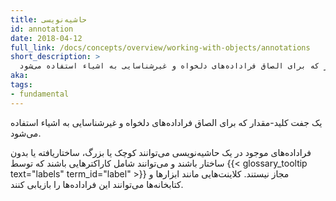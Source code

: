 ```yaml
---
title: حاشیه‌نویسی
id: annotation
date: 2018-04-12
full_link: /docs/concepts/overview/working-with-objects/annotations
short_description: >
  یک جفت کلید-مقدار که برای الصاق فراداده‌های دلخواه و غیرشناسایی به اشیاء استفاده می‌شود.
aka: 
tags:
- fundamental
---
```

 یک جفت کلید-مقدار که برای الصاق فراداده‌های دلخواه و غیرشناسایی به اشیاء استفاده می‌شود.

<!--more--> 

فراداده‌های موجود در یک حاشیه‌نویسی می‌توانند کوچک یا بزرگ، ساختاریافته یا بدون ساختار باشند و می‌توانند شامل کاراکترهایی باشند که توسط {{< glossary_tooltip text="labels" term_id="label" >}} مجاز نیستند. کلاینت‌هایی مانند ابزارها و کتابخانه‌ها می‌توانند این فراداده‌ها را بازیابی کنند.
